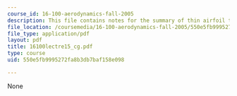 ```yaml
---
course_id: 16-100-aerodynamics-fall-2005
description: This file contains notes for the summary of thin airfoil theory.
file_location: /coursemedia/16-100-aerodynamics-fall-2005/550e5fb9995272fa8b3db7baf158e098_16100lectre15_cg.pdf
file_type: application/pdf
layout: pdf
title: 16100lectre15_cg.pdf
type: course
uid: 550e5fb9995272fa8b3db7baf158e098

---
```

None